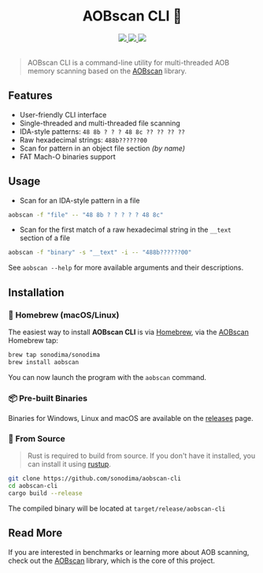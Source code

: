 <h1 align="center">AOBscan CLI 🔩</h1>

<div align="center">
  <a href="https://github.com/sonodima/aobscan-cli/releases/latest">
    <img src="https://img.shields.io/github/v/release/sonodima/aobscan-cli?color=pink&label=latest"/>
  </a>
  <a href="https://github.com/sonodima/aobscan-cli/actions?workflow=CI">
    <img src="https://github.com/sonodima/aobscan-cli/workflows/CI/badge.svg"/>
  </a>
  <img src="https://img.shields.io/badge/license-MIT-blue.svg"/>
</div>

<br>

> AOBscan CLI is a command-line utility for multi-threaded AOB memory scanning
> based on the [AOBscan](https://github.com/sonodima/aobscan) library.

## Features

- User-friendly CLI interface
- Single-threaded and multi-threaded file scanning
- IDA-style patterns: `48 8b ? ? ? 48 8c ?? ?? ?? ??`
- Raw hexadecimal strings: `488b??????00`
- Scan for pattern in an object file section _(by name)_
- FAT Mach-O binaries support

## Usage

- Scan for an IDA-style pattern in a file

```sh
aobscan -f "file" -- "48 8b ? ? ? ? ? 48 8c"
```

- Scan for the first match of a raw hexadecimal string in the `__text` section of a file

```sh
aobscan -f "binary" -s "__text" -i -- "488b??????00"
```

See `aobscan --help` for more available arguments and their descriptions.

## Installation

### 🍺 Homebrew (macOS/Linux)

The easiest way to install **AOBscan CLI** is via [Homebrew](https://brew.sh/),
via the [AOBscan](https://github.com/sonodima/homebrew-aobscan) Homebrew tap:

```sh
brew tap sonodima/sonodima
brew install aobscan
```

You can now launch the program with the `aobscan` command.

### 📦 Pre-built Binaries

Binaries for Windows, Linux and macOS are available on the
[releases](https://github.com/sonodima/aobscan-cli/releases) page.

### 🔩 From Source

> Rust is required to build from source. If you don't have it installed, you can
> install it using [rustup](https://rustup.rs/).

```sh
git clone https://github.com/sonodima/aobscan-cli
cd aobscan-cli
cargo build --release
```

The compiled binary will be located at `target/release/aobscan-cli`

## Read More

If you are interested in benchmarks or learning more about AOB scanning,
check out the [AOBscan](https://github.com/sonodima/aobscan) library,
which is the core of this project.
